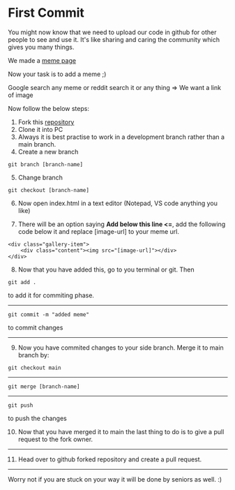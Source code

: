 # First Commit

You might now know that we need to upload our code in github for other people to see and use it. It's like sharing and caring the community which gives you many things. 


We made a [meme page](https://joshi008.github.io/gitify-meme/)

Now your task is to add a meme ;) 

Google search any meme or reddit search it or any thing => We want a link of image

Now follow the below steps:

1. Fork this [repository](https://github.com/joshi008/gitify-meme)
2. Clone it into PC
3. Always it is best practise to work in a development branch rather than a main branch.
4. Create a new branch 
```
git branch [branch-name]
```
5. Change branch
```
git checkout [branch-name]
```

6. Now open index.html in a text editor (Notepad, VS code anything you like)

7. There will be an option saying **Add below this line <=**, add the following code below it and replace [image-url] to your meme url. 

```
<div class="gallery-item">
    <div class="content"><img src="[image-url]"></div>
</div>
```

 8. Now that you have added this, go to you terminal or git. Then 

```
git add .
```
to add it for commiting phase.

-----------

```
git commit -m "added meme"
```
to commit changes

-----------


 9. Now you have commited changes to your side branch. Merge it to main branch by: 

```
git checkout main
```
-----------
```
git merge [branch-name]
```

----------
```
git push
```
to push the changes

 10. Now that you have merged it to main the last thing to do is to give a pull request to the fork owner. 

-----------

 11. Head over to github forked repository and create a pull request. 


------------

Worry not if you are stuck on your way it will be done by seniors as well. :)